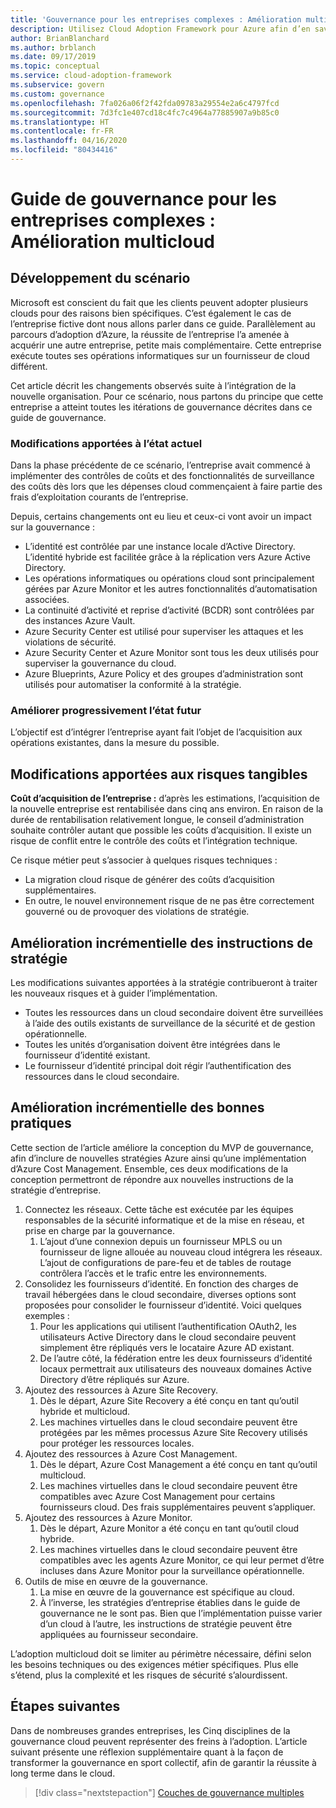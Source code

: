 ```yaml
---
title: 'Gouvernance pour les entreprises complexes : Amélioration multicloud'
description: Utilisez Cloud Adoption Framework pour Azure afin d’en savoir plus sur l’utilisation de plusieurs clouds et sur la façon d’intégrer des organisations multiclouds pour les entreprises complexes.
author: BrianBlanchard
ms.author: brblanch
ms.date: 09/17/2019
ms.topic: conceptual
ms.service: cloud-adoption-framework
ms.subservice: govern
ms.custom: governance
ms.openlocfilehash: 7fa026a06f2f42fda09783a29554e2a6c4797fcd
ms.sourcegitcommit: 7d3fc1e407cd18c4fc7c4964a77885907a9b85c0
ms.translationtype: HT
ms.contentlocale: fr-FR
ms.lasthandoff: 04/16/2020
ms.locfileid: "80434416"
---
```

<!-- cSpell:ignore MPLS -->

# <a name="governance-guide-for-complex-enterprises-multicloud-improvement"></a>Guide de gouvernance pour les entreprises complexes : Amélioration multicloud

## <a name="advancing-the-narrative"></a>Développement du scénario

Microsoft est conscient du fait que les clients peuvent adopter plusieurs clouds pour des raisons bien spécifiques. C’est également le cas de l’entreprise fictive dont nous allons parler dans ce guide. Parallèlement au parcours d’adoption d’Azure, la réussite de l’entreprise l’a amenée à acquérir une autre entreprise, petite mais complémentaire. Cette entreprise exécute toutes ses opérations informatiques sur un fournisseur de cloud différent.

Cet article décrit les changements observés suite à l’intégration de la nouvelle organisation. Pour ce scénario, nous partons du principe que cette entreprise a atteint toutes les itérations de gouvernance décrites dans ce guide de gouvernance.

### <a name="changes-in-the-current-state"></a>Modifications apportées à l’état actuel

Dans la phase précédente de ce scénario, l’entreprise avait commencé à implémenter des contrôles de coûts et des fonctionnalités de surveillance des coûts dès lors que les dépenses cloud commençaient à faire partie des frais d’exploitation courants de l’entreprise.

Depuis, certains changements ont eu lieu et ceux-ci vont avoir un impact sur la gouvernance :

- L’identité est contrôlée par une instance locale d’Active Directory. L’identité hybride est facilitée grâce à la réplication vers Azure Active Directory.
- Les opérations informatiques ou opérations cloud sont principalement gérées par Azure Monitor et les autres fonctionnalités d’automatisation associées.
- La continuité d’activité et reprise d’activité (BCDR) sont contrôlées par des instances Azure Vault.
- Azure Security Center est utilisé pour superviser les attaques et les violations de sécurité.
- Azure Security Center et Azure Monitor sont tous les deux utilisés pour superviser la gouvernance du cloud.
- Azure Blueprints, Azure Policy et des groupes d’administration sont utilisés pour automatiser la conformité à la stratégie.

### <a name="incrementally-improve-the-future-state"></a>Améliorer progressivement l’état futur

L’objectif est d’intégrer l’entreprise ayant fait l’objet de l’acquisition aux opérations existantes, dans la mesure du possible.

## <a name="changes-in-tangible-risks"></a>Modifications apportées aux risques tangibles

**Coût d’acquisition de l’entreprise :** d’après les estimations, l’acquisition de la nouvelle entreprise est rentabilisée dans cinq ans environ. En raison de la durée de rentabilisation relativement longue, le conseil d’administration souhaite contrôler autant que possible les coûts d’acquisition. Il existe un risque de conflit entre le contrôle des coûts et l’intégration technique.

Ce risque métier peut s’associer à quelques risques techniques :

- La migration cloud risque de générer des coûts d’acquisition supplémentaires.
- En outre, le nouvel environnement risque de ne pas être correctement gouverné ou de provoquer des violations de stratégie.

## <a name="incremental-improvement-of-the-policy-statements"></a>Amélioration incrémentielle des instructions de stratégie

Les modifications suivantes apportées à la stratégie contribueront à traiter les nouveaux risques et à guider l’implémentation.

- Toutes les ressources dans un cloud secondaire doivent être surveillées à l’aide des outils existants de surveillance de la sécurité et de gestion opérationnelle.
- Toutes les unités d’organisation doivent être intégrées dans le fournisseur d’identité existant.
- Le fournisseur d’identité principal doit régir l’authentification des ressources dans le cloud secondaire.

## <a name="incremental-improvement-of-the-best-practices"></a>Amélioration incrémentielle des bonnes pratiques

Cette section de l’article améliore la conception du MVP de gouvernance, afin d’inclure de nouvelles stratégies Azure ainsi qu’une implémentation d’Azure Cost Management. Ensemble, ces deux modifications de la conception permettront de répondre aux nouvelles instructions de la stratégie d’entreprise.

1. Connectez les réseaux. Cette tâche est exécutée par les équipes responsables de la sécurité informatique et de la mise en réseau, et prise en charge par la gouvernance.
    1. L’ajout d’une connexion depuis un fournisseur MPLS ou un fournisseur de ligne allouée au nouveau cloud intégrera les réseaux. L’ajout de configurations de pare-feu et de tables de routage contrôlera l’accès et le trafic entre les environnements.
2. Consolidez les fournisseurs d’identité. En fonction des charges de travail hébergées dans le cloud secondaire, diverses options sont proposées pour consolider le fournisseur d’identité. Voici quelques exemples :
    1. Pour les applications qui utilisent l’authentification OAuth2, les utilisateurs Active Directory dans le cloud secondaire peuvent simplement être répliqués vers le locataire Azure AD existant.
    2. De l’autre côté, la fédération entre les deux fournisseurs d’identité locaux permettrait aux utilisateurs des nouveaux domaines Active Directory d’être répliqués sur Azure.
3. Ajoutez des ressources à Azure Site Recovery.
    1. Dès le départ, Azure Site Recovery a été conçu en tant qu’outil hybride et multicloud.
    2. Les machines virtuelles dans le cloud secondaire peuvent être protégées par les mêmes processus Azure Site Recovery utilisés pour protéger les ressources locales.
4. Ajoutez des ressources à Azure Cost Management.
    1. Dès le départ, Azure Cost Management a été conçu en tant qu’outil multicloud.
    2. Les machines virtuelles dans le cloud secondaire peuvent être compatibles avec Azure Cost Management pour certains fournisseurs cloud. Des frais supplémentaires peuvent s’appliquer.
5. Ajoutez des ressources à Azure Monitor.
    1. Dès le départ, Azure Monitor a été conçu en tant qu’outil cloud hybride.
    2. Les machines virtuelles dans le cloud secondaire peuvent être compatibles avec les agents Azure Monitor, ce qui leur permet d’être incluses dans Azure Monitor pour la surveillance opérationnelle.
6. Outils de mise en œuvre de la gouvernance.
    1. La mise en œuvre de la gouvernance est spécifique au cloud.
    2. À l’inverse, les stratégies d’entreprise établies dans le guide de gouvernance ne le sont pas. Bien que l’implémentation puisse varier d’un cloud à l’autre, les instructions de stratégie peuvent être appliquées au fournisseur secondaire.

L’adoption multicloud doit se limiter au périmètre nécessaire, défini selon les besoins techniques ou des exigences métier spécifiques. Plus elle s’étend, plus la complexité et les risques de sécurité s’alourdissent.

## <a name="next-steps"></a>Étapes suivantes

Dans de nombreuses grandes entreprises, les Cinq disciplines de la gouvernance cloud peuvent représenter des freins à l’adoption. L’article suivant présente une réflexion supplémentaire quant à la façon de transformer la gouvernance en sport collectif, afin de garantir la réussite à long terme dans le cloud.

> [!div class="nextstepaction"]
> [Couches de gouvernance multiples](./multiple-layers-of-governance.md)
